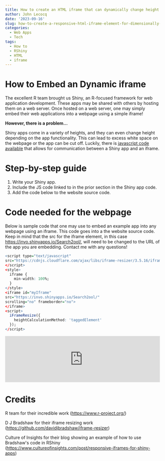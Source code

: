 ```yaml
---
title: How to create an HTML iframe that can dynamically change height
author: John Lecocq
date: '2023-09-16'
slug: how-to-create-a-responsive-html-iframe-element-for-dimensionally-dynamic-contents
categories:
  - Web Apps
  - Tech
tags:
  - How to
  - RShiny
  - HTML
  - iframe
---
```




# How to Embed an Dynamic iframe

The excellent R team brought us Shiny, an R-focused framework for web application development. These apps may be shared with others by hosting them on a web server. Once hosted on a web server, one may simply embed their web applications into a webpage using a simple iframe!

**However, there is a problem...**

Shiny apps come in a variety of heights, and they can even change height depending on the app functionality. This can lead to excess white space on the webpage or the app can be cut off. Luckily, there is [javascript code available](https://www.cultureofinsights.com/post/responsive-iframes-for-shiny-apps) that allows for communication between a Shiny app and an iframe. 

# Step-by-step guide

1. Write your Shiny app.
2. Include the JS code linked to in the prior section in the Shiny app code.
3. Add the code below to the website source code.

# Code needed for the webpage

Below is sample code that one may use to embed an example app into any webpage using an iframe. This code goes into a the website source code. Keep in mind that the src for the iframe element, in this case https://invo.shinyapps.io/Search2ool/, will need to be changed to the URL of the app you are embedding. Contact me with any questions!

```r
<script type="text/javascript"
src="https://cdnjs.cloudflare.com/ajax/libs/iframe-resizer/3.5.16/iframeResizer.min.js">
</script>
<style>
  iframe {
    min-width: 100%;
  }
</style>
<iframe id="myIframe" 
src="https://invo.shinyapps.io/Search2ool/" 
scrolling="no" frameborder="no">
</iframe>
<script>
  iFrameResize({
    heightCalculationMethod: 'taggedElement'
  });
</script>
```

<script type="text/javascript" src="https://cdnjs.cloudflare.com/ajax/libs/iframe-resizer/3.5.16/iframeResizer.min.js">
</script>
<style>
  iframe {
    min-width: 100%;
  }
</style>
<iframe id="myIframe" src="https://invo.shinyapps.io/Search2ool/" scrolling="no" frameborder="no">
</iframe>
<script>
  iFrameResize({
    heightCalculationMethod: 'taggedElement'
  });
</script>

# Credits

R team for their incredible work (https://www.r-project.org/) 

D J Bradshaw for their iframe resizing work (https://github.com/davidjbradshaw/iframe-resizer)

Culture of Insights for their blog showing an example of how to use Bradshaw's code in RShiny  (https://www.cultureofinsights.com/post/responsive-iframes-for-shiny-apps)